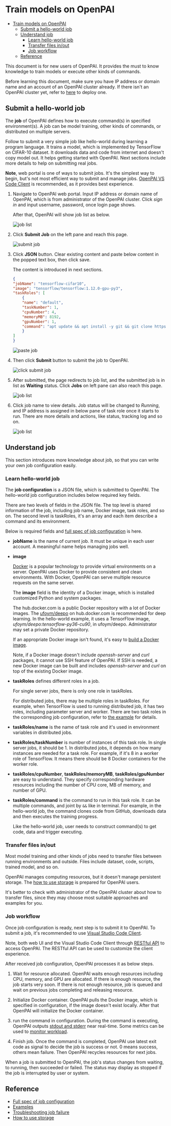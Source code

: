 <!--
  Copyright (c) Microsoft Corporation
  All rights reserved.

  MIT License

  Permission is hereby granted, free of charge, to any person obtaining a copy of this software and associated
  documentation files (the "Software"), to deal in the Software without restriction, including without limitation
  the rights to use, copy, modify, merge, publish, distribute, sublicense, and/or sell copies of the Software, and
  to permit persons to whom the Software is furnished to do so, subject to the following conditions:
  The above copyright notice and this permission notice shall be included in all copies or substantial portions of the Software.

  THE SOFTWARE IS PROVIDED *AS IS*, WITHOUT WARRANTY OF ANY KIND, EXPRESS OR IMPLIED, INCLUDING
  BUT NOT LIMITED TO THE WARRANTIES OF MERCHANTABILITY, FITNESS FOR A PARTICULAR PURPOSE AND
  NONINFRINGEMENT. IN NO EVENT SHALL THE AUTHORS OR COPYRIGHT HOLDERS BE LIABLE FOR ANY CLAIM,
  DAMAGES OR OTHER LIABILITY, WHETHER IN AN ACTION OF CONTRACT, TORT OR OTHERWISE, ARISING FROM,
  OUT OF OR IN CONNECTION WITH THE SOFTWARE OR THE USE OR OTHER DEALINGS IN THE SOFTWARE.
-->

# Train models on OpenPAI

- [Train models on OpenPAI](#train-models-on-openpai)
  - [Submit a hello-world job](#submit-a-hello-world-job)
  - [Understand job](#understand-job)
    - [Learn hello-world job](#learn-hello-world-job)
    - [Transfer files in/out](#transfer-files-inout)
    - [Job workflow](#job-workflow)
  - [Reference](#reference)

This document is for new users of OpenPAI. It provides the must to know knowledge to train models or execute other kinds of commands.

Before learning this document, make sure you have IP address or domain name and an account of an OpenPAI cluster already. If there isn't an OpenPAI cluster yet, refer to [here](../../README.md#deploy-openpai) to deploy one.

## Submit a hello-world job

The **job** of OpenPAI defines how to execute command(s) in specified environment(s). A job can be model training, other kinds of commands, or distributed on multiple servers.

Follow to submit a very simple job like hello-world during learning a program language. It trains a model, which is implemented by TensorFlow on CIFAR-10 dataset. It downloads data and code from internet and doesn't copy model out. It helps getting started with OpenPAI. Next sections include more details to help on submitting real jobs.

**Note**, web portal is one of ways to submit jobs. It's the simplest way to begin, but's not most efficient way to submit and manage jobs. [OpenPAI VS Code Client](https://github.com/Microsoft/openpaivscode/blob/master/VSCodeExt.md) is recommended, as it provides best experience.

1. Navigate to OpenPAI web portal. Input IP address or domain name of OpenPAI, which is from administrator of the OpenPAI cluster. Click *sign in* and input username, password, once login page shows.

   After that, OpenPAI will show job list as below.

   ![job list](imgs/web_job_list.png)

2. Click **Submit Job** on the left pane and reach this page.

   ![submit job](imgs/web_submit_job.png)

3. Click **JSON** button. Clear existing content and paste below content in the popped text box, then click save.

   The content is introduced in next sections.

   ```json
   {
   "jobName": "tensorflow-cifar10",
   "image": "tensorflow/tensorflow:1.12.0-gpu-py3",
   "taskRoles": [
       {
       "name": "default",
       "taskNumber": 1,
       "cpuNumber": 4,
       "memoryMB": 8192,
       "gpuNumber": 1,
       "command": "apt update && apt install -y git && git clone https://github.com/tensorflow/models && cd models/research/slim && python download_and_convert_data.py --dataset_name=cifar10 --dataset_dir=/tmp/data && python train_image_classifier.py --dataset_name=cifar10 --dataset_dir=/tmp/data --max_number_of_steps=1000"
       }
   ]
   }
   ```

   ![paste job](imgs/web_paste_json.png)

4. Then click **Submit** button to submit the job to OpenPAI.

   ![click submit job](imgs/web_click_submit_job.png)

5. After submitted, the page redirects to job list, and the submitted job is in list as **Waiting** status. Click **Jobs** on left pane can also reach this page.

   ![job list](imgs/web_job_list.png)

6. Click job name to view details. Job status will be changed to *Running*, and IP address is assigned in below pane of task role once it starts to run. There are more details and actions, like status, tracking log and so on.

   ![job list](imgs/web_job_details.png)

## Understand job

This section introduces more knowledge about job, so that you can write your own job configuration easily.

### Learn hello-world job

The **job configuration** is a JSON file, which is submitted to OpenPAI. The hello-world job configuration includes below required key fields.

There are two levels of fields in the JSON file. The top level is shared information of the job, including job name, Docker image, task roles, and so on. The second level is taskRoles, it's an array and each item describe a command and its environment.

Below is required fields and [full spec of job configuration](../user/job_submission.md) is here.

- **jobName** is the name of current job. It must be unique in each user account. A meaningful name helps managing jobs well.

- **image**

  [Docker](https://www.docker.com/why-docker) is a popular technology to provide virtual environments on a server. OpenPAI uses Docker to provide consistent and clean environments. With Docker, OpenPAI can serve multiple resource requests on the same server.

  The **image** field is the identity of a Docker image, which is installed customized Python and system packages.

  The hub.docker.com is a public Docker repository with a lot of Docker images. The [ufoym/deepo](https://hub.docker.com/r/ufoym/deepo) on hub.docker.com is recommended for deep learning. In the hello-world example, it uses a TensorFlow image, *ufoym/deepo:tensorflow-py36-cu90*, in ufoym/deepo. Administrator may set a private Docker repository.

  If an appropriate Docker image isn't found, it's easy to [build a Docker image](../job_docker_env.md).

  Note, if a Docker image doesn't include *openssh-server* and *curl* packages, it cannot use SSH feature of OpenPAI. If SSH is needed, a new Docker image can be built and includes *openssh-server* and *curl* on top of the existing Docker image.

- **taskRoles** defines different roles in a job.

  For single server jobs, there is only one role in taskRoles.

  For distributed jobs, there may be multiple roles in taskRoles. For example, when TensorFlow is used to running distributed job, it has two roles, including parameter server and worker. There are two task roles in the corresponding job configuration, refer to [the example](../../marketplace-v2/tensorflow-cifar10.yaml) for details.

- **taskRoles/name** is the name of task role and it's used in environment variables in distributed jobs.

- **taskRoles/taskNumber** is number of instances of this task role. In single server jobs, it should be 1. In distributed jobs, it depends on how many instances are needed for a task role. For example, if it's 8 in a worker role of TensorFlow. It means there should be 8 Docker containers for the worker role.

- **taskRoles/cpuNumber**, **taskRoles/memoryMB**, **taskRoles/gpuNumber** are easy to understand. They specify corresponding hardware resources including the number of CPU core, MB of memory, and number of GPU.

- **taskRoles/command** is the command to run in this task role. It can be multiple commands, and joint by `&&` like in terminal. For example, in the hello-world job, the command clones code from GitHub, downloads data and then executes the training progress.

  Like the hello-world job, user needs to construct command(s) to get code, data and trigger executing.

### Transfer files in/out

Most model training and other kinds of jobs need to transfer files between running environments and outside. Files include dataset, code, scripts, trained model, and so on.

OpenPAI manages computing resources, but it doesn't manage persistent storage. The [how to use storage](storage.md) is prepared for OpenPAI users.

It's better to check with administrator of the OpenPAI cluster about how to transfer files, since they may choose most suitable approaches and examples for you.

### Job workflow

Once job configuration is ready, next step is to submit it to OpenPAI. To submit a job, it's recommended to use [Visual Studio Code Client](https://github.com/Microsoft/openpaivscode/blob/master/VSCodeExt.md).

Note, both web UI and the Visual Studio Code Client through [RESTful API](../rest-server/API.md) to access OpenPAI. The RESTful API can be used to customize the client experience.

After received job configuration, OpenPAI processes it as below steps.

1. Wait for resource allocated. OpenPAI waits enough resources including CPU, memory, and GPU are allocated. If there is enough resource, the job starts very soon. If there is not enough resource, job is queued and wait on previous jobs completing and releasing resource.

2. Initialize Docker container. OpenPAI pulls the Docker image, which is specified in configuration, if the image doesn't exist locally. After that OpenPAI will initialize the Docker container.

3. run the command in configuration. During the command is executing, OpenPAI outputs [stdout and stderr](troubleshooting_job.md) near real-time. Some metrics can be used to [monitor workload](troubleshooting_job.md#how-to-check-job-log).

4. Finish job. Once the command is completed, OpenPAI use latest exit code as signal to decide the job is success or not. 0 means success, others mean failure. Then OpenPAI recycles resources for next jobs.

When a job is submitted to OpenPAI, the job's status changes from waiting, to running, then succeeded or failed. The status may display as stopped if the job is interrupted by user or system.

## Reference

- [Full spec of job configuration](../user/job_submission.md)
- [Examples](../../examples)
- [Troubleshooting job failure](troubleshooting_job.md)
- [How to use storage](storage.md)
